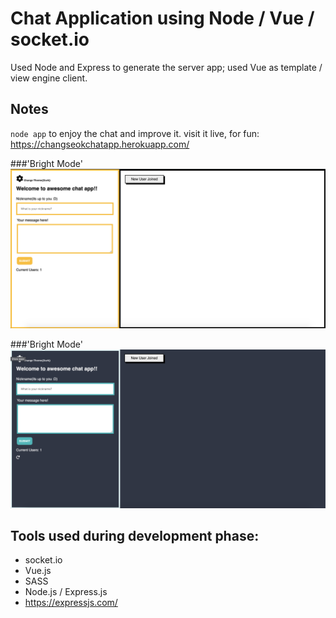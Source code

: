 # Chat Application using Node / Vue / socket.io

Used Node and Express to generate the server app; used Vue as template / view
engine client.

## Notes

`node app` to enjoy the chat and improve it.
 visit it live, for fun: https://changseokchatapp.herokuapp.com/

###'Bright Mode'
![image](public/images/bright.png)


###'Bright Mode'
![image](public/images/dark.png)

## Tools used during development phase:

- socket.io
- Vue.js
- SASS
- Node.js / Express.js
- https://expressjs.com/
